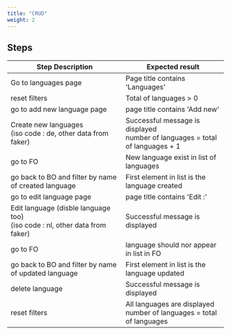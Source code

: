 ```yaml
---
title: "CRUD"
weight: 2
---
```

## Steps
| Step Description | Expected result |
| ----- | ----- |
| Go to languages page | Page title contains 'Languages' |
| reset filters | Total of languages > 0 |
| go to add new language page | page title contains 'Add new' |
| Create new languages<br>(iso code : de, other data from faker) | Successful message is displayed<br>number of languages = total of languages + 1 |
| go to FO | New language exist in list of languages |
| go back to BO and filter by name of created language | First element in list is the language created |
| go to edit language page | page title contains 'Edit :' |
| Edit language (disble language too)<br>(iso code : nl, other data from faker) | Successful message is displayed |
| go to FO | language should nor appear in list in FO |
| go back to BO and filter by name of updated language | First element in list is the language updated |
| delete language | Successful message is displayed |
| reset filters | All languages are displayed<br>number of languages = total of languages |
